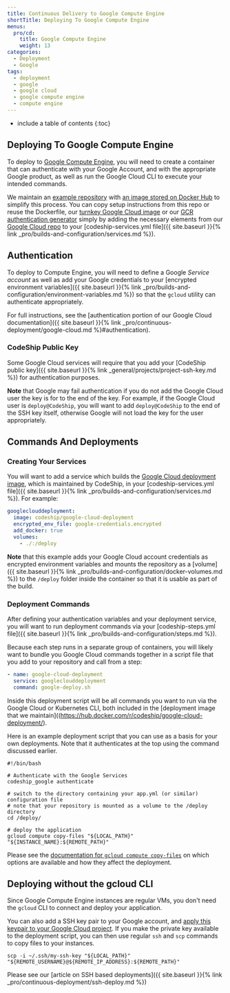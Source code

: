 ```yaml
---
title: Continuous Delivery to Google Compute Engine
shortTitle: Deploying To Google Compute Engine
menus:
  pro/cd:
    title: Google Compute Engine
    weight: 13
categories:
  - Deployment
  - Google
tags:
  - deployment
  - google
  - google cloud
  - google compute engine
  - compute engine
---
```


* include a table of contents
{:toc}

## Deploying To Google Compute Engine

To deploy to [Google Compute Engine](https://cloud.google.com/compute/), you will need to create a container that can authenticate with your Google Account, and with the appropriate Google product, as well as run the Google Cloud CLI to execute your intended commands.

We maintain an [example repository](https://github.com/codeship-library/google-cloud-deployment) with [an image stored on Docker Hub](https://hub.docker.com/r/codeship/google-cloud-deployment/) to simplify this process. You can copy setup instructions from this repo or reuse the Dockerfile, our [turnkey Google Cloud image](https://hub.docker.com/r/codeship/google-cloud-deployment/) or our [GCR authentication generator](https://hub.docker.com/r/codeship/gcr-dockercfg-generator/) simply by adding the necessary elements from our [Google Cloud repo](https://github.com/codeship-library/google-cloud-deployment) to your [codeship-services.yml file]({{ site.baseurl }}{% link _pro/builds-and-configuration/services.md %}).

## Authentication

To deploy to Compute Engine, you will need to define a Google _Service account_ as well as add your Google credentials to your [encrypted environment variables]({{ site.baseurl }}{% link _pro/builds-and-configuration/environment-variables.md %}) so that the `gcloud` utility can authenticate appropriately.

For full instructions, see the [authentication portion of our Google Cloud documentation]({{ site.baseurl }}{% link _pro/continuous-deployment/google-cloud.md %}#authentication).

### CodeShip Public Key

Some Google Cloud services will require that you add your [CodeShip public key]({{ site.baseurl }}{% link _general/projects/project-ssh-key.md %}) for authentication purposes.

**Note** that Google may fail authentication if you do not add the Google Cloud user the key is for to the end of the key. For example, if the Google Cloud user is `deploy@CodeShip`, you will want to add `deploy@CodeShip` to the end of the SSH key itself, otherwise Google will not load the key for the user appropriately.

## Commands And Deployments

### Creating Your Services

You will want to add a service which builds the [Google Cloud deployment image](https://hub.docker.com/r/codeship/google-cloud-deployment/), which is maintained by CodeShip, in your [codeship-services.yml file]({{ site.baseurl }}{% link _pro/builds-and-configuration/services.md %}). For example:

```yaml
googleclouddeployment:
  image: codeship/google-cloud-deployment
  encrypted_env_file: google-credentials.encrypted
  add_docker: true
  volumes:
    - ./:/deploy
```

**Note** that this example adds your Google Cloud account credentials as encrypted environment variables and mounts the repository as a [volume]({{ site.baseurl }}{% link _pro/builds-and-configuration/docker-volumes.md %}) to the `/deploy` folder inside the container so that it is usable as part of the build.

### Deployment Commands

After defining your authentication variables and your deployment service, you will want to run deployment commands via your [codeship-steps.yml file]({{ site.baseurl }}{% link _pro/builds-and-configuration/steps.md %}).

Because each step runs in a separate group of containers, you will likely want to bundle you Google Cloud commands together in a script file that you add to your repository and call from a step:

```yaml
- name: google-cloud-deployment
  service: googleclouddeployment
  command: google-deploy.sh
```

Inside this deployment script will be all commands you want to run via the Google Cloud or Kubernetes CLI, both included in the [deployment image that we maintain]((https://hub.docker.com/r/codeship/google-cloud-deployment/).

Here is an example deployment script that you can use as a basis for your own deployments. Note that it authenticates at the top using the command discussed earlier.

```shell
#!/bin/bash

# Authenticate with the Google Services
codeship_google authenticate

# switch to the directory containing your app.yml (or similar) configuration file
# note that your repository is mounted as a volume to the /deploy directory
cd /deploy/

# deploy the application
gcloud compute copy-files "${LOCAL_PATH}" "${INSTANCE_NAME}:${REMOTE_PATH}"
```

Please see the [documentation for `gcloud compute copy-files`](https://cloud.google.com/sdk/gcloud/reference/compute/copy-files) on which options are available and how they affect the deployment.

## Deploying without the gcloud CLI

Since Google Compute Engine instances are regular VMs, you don't need the `gcloud` CLI to connect and deploy your application.

You can also add a SSH key pair to your Google account, and [apply this keypair to your Google Cloud project](https://cloud.google.com/compute/docs/instances/connecting-to-instance#generatesshkeypair). If you make the private key available to the deployment script, you can then use regular `ssh` and `scp` commands to copy files to your instances.

```shell
scp -i ~/.ssh/my-ssh-key "${LOCAL_PATH}" "${REMOTE_USERNAME}@${REMOTE_IP_ADDRESS}:${REMOTE_PATH}"
```

Please see our [article on SSH based deployments]({{ site.baseurl }}{% link _pro/continuous-deployment/ssh-deploy.md %})
